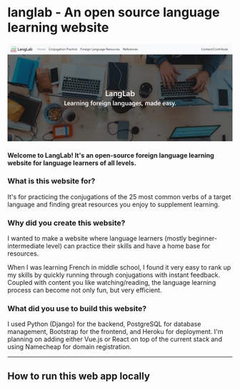 # langlab - An open source language learning website
![Photo of the website](/static/images/website_picture.png)

#### Welcome to LangLab! It's an open-source foreign language learning website for language learners of all levels.

### What is this website for?
It's for practicing the conjugations of the 25 most common verbs of a target language and finding great resources you enjoy to supplement learning.

### Why did you create this website?
I wanted to make a website where language learners (mostly beginner-intermediate level) can practice their skills and have a home base for resources.

When I was learning French in middle school, I found it very easy to rank up my skills by quickly running through conjugations with instant feedback. Coupled with content you like watching/reading, the language learning process can become not only fun, but very efficient.

### What did you use to build this website?
I used Python (Django) for the backend, PostgreSQL for database management, Bootstrap for the frontend, and Heroku for deployment. I'm planning on adding either Vue.js or React on top of the current stack and using Namecheap for domain registration.

---

## How to run this web app locally
